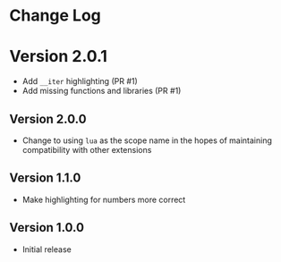# Change Log

# Version 2.0.1

- Add `__iter` highlighting (PR #1)
- Add missing functions and libraries (PR #1)

## Version 2.0.0

- Change to using `lua` as the scope name in the hopes of maintaining compatibility with other extensions

## Version 1.1.0

- Make highlighting for numbers more correct

## Version 1.0.0

- Initial release
